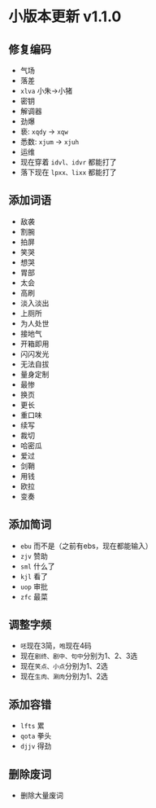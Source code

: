 # 小版本更新 v1.1.0

## 修复编码
- 气场
- 落差
- `xlva` 小朱->小猪
- 密钥
- 解调器
- 劲爆
- 亵: `xqdy` -> `xqw`
- 悉数: `xjum` -> `xjuh`
- 运维
- 现在穿着 `idvl、idvr` 都能打了
- 落下现在 `lpxx、lixx` 都能打了
## 添加词语
- 敌袭
- 割腕
- 拍屏
- 笑哭
- 想哭
- 胃部
- 太会
- 高刷
- 淡入淡出
- 上厕所
- 为人处世
- 接地气
- 开箱即用
- 闪闪发光
- 无法自拔
- 量身定制
- 最惨
- 换页
- 更长
- 重口味
- 续写
- 裁切
- 哈密瓜
- 爱过
- 剑鞘
- 用钱
- 欧拉
- 变奏
## 添加简词
- `ebu` 而不是（之前有ebs，现在都能输入）
- `zjv` 赞助
- `sml` 什么了
- `kjl` 看了
- `uop` 审批
- `zfc` 最菜
## 调整字频
- `呸`现在3简，`咆`现在4码
- 现在`剧终、剧中、句中`分别为1、2、3选
- 现在`笑点、小点`分别为1、2选
- 现在`生肉、涮肉`分别为1、2选
## 添加容错
- `lfts` 累
- `qota` 拳头
- `djjv` 得劲
## 删除废词
- 删除大量废词
